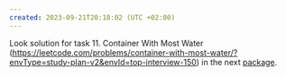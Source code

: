 ```yaml
---
created: 2023-09-21T20:18:02 (UTC +02:00)
---
```

Look solution for task 11. Container With Most Water
(https://leetcode.com/problems/container-with-most-water/?envType=study-plan-v2&envId=top-interview-150) in the next
[package](../../../../../LeetCode/LeetCode_75/Two_Pointers/Medium/Container_With_Most_Water/Solution.java).